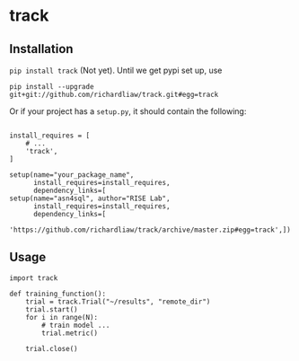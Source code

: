 # track

## Installation

`pip install track` (Not yet). Until we get pypi set up, use

```
pip install --upgrade git+git://github.com/richardliaw/track.git#egg=track
```

Or if your project has a `setup.py`, it should contain the following:

```

install_requires = [
    # ...
    'track',                                                                                ]

setup(name="your_package_name",
      install_requires=install_requires,
      dependency_links=[
setup(name="asn4sql", author="RISE Lab",
      install_requires=install_requires,
      dependency_links=[
          'https://github.com/richardliaw/track/archive/master.zip#egg=track',])
```

## Usage

```
import track 

def training_function():
    trial = track.Trial("~/results", "remote_dir")
    trial.start()
    for i in range(N):
        # train model ...
        trial.metric()
        
    trial.close()
```
        
    
